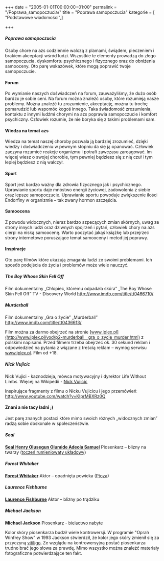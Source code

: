 +++
date = "2005-01-01T00:00:00+01:00"
permalink = "/Poprawa_samopoczucia/"
title = "Poprawa samopoczucia"
kategorie = [ "Podstawowe wiadomości",]

+++

##### Poprawa samopoczucia

Osoby chore na azs codziennie walczą z plamami, świądem, pieczeniem i brakiem akceptacji wśród ludzi. Wszystkie te elementy prowadzą do złego samopoczucia, dyskomfortu psychicznego i fizycznego oraz do obniżenia samooceny. Oto parę wskazówek, które mogą poprawić twoje samopoczucie.

#### Forum

Po wymianie naszych doświadczeń na forum, zauważyliśmy, że dużo osób bardzo je sobie ceni. Na forum można znaleźć osoby, które rozumieją nasze problemy. Można znaleźć tu zrozumienie, akceptację, można tu trochę pomarudzić lub wspomóc kogoś innego. Taka świadomość zrozumienia, kontaktu z innymi ludźmi chorymi na azs poprawia samopoczucie i komfort psychiczny. Człowiek rozumie, że nie boryka się z takimi problemami sam.

#### Wiedza na temat azs

Wiedza na temat naszej choroby pozwala ją bardziej zrozumieć, dzięki wiedzy i doświadczeniu w pewnym stopniu da się ją opanować. Człowiek zaczyna rozumieć reakcje organizmu i potrafi zawczasu zareagować. Im więcej wiesz o swojej chorobie, tym pewniej będziesz się z nią czuł i tym lepiej będziesz z nią walczył.

#### Sport

Sport jest bardzo ważny dla zdrowia fizycznego jak i psychicznego. Uprawianie sportu daje mnóstwo energii życiowej, zadowolenia z siebie oraz lepsze samopoczucie. Uprawianie sportu powoduje zwiększenie ilości Endorfiny w organizmie – tak zwany hormon szczęścia.

#### Samoocena

Z powodu widocznych, nieraz bardzo szpecących zmian skórnych, uwag ze strony innych ludzi oraz dziwnych spojrzeń i pytań, człowiek chory na azs cierpi na niską samoocenę. Warto poczytać jakąś książkę lub przejrzeć strony internetowe poruszające temat samooceny i metod jej poprawy.

#### Inspiracje

Oto parę filmów które ukazują zmagania ludzi ze swoimi problemami. Ich sposób podejścia do życia i problemów może wiele nauczyć.

##### The Boy Whose Skin Fell Off

Film dokumentalny
„Chłopiec, któremu odpadała skóra”
„The Boy Whose Skin Fell Off”
TV - Discovery World
<http://www.imdb.com/title/tt0466710/>

##### Murderball

Film dokumentalny
„Gra o życie”
„Murderball”
<http://www.imdb.com/title/tt0436613/>

Film można za darmo obejrzeć na stronie [www.iplex.pl](http://www.iplex.pl/vod/p2-murderball__gra_o_zycie_murder.html) z polskimi napisami.
Przed filmem trzeba obejrzeć ok. 30 sekund reklam i odpowiedzieć na pytania z wiązane z treścią reklam – wymóg serwisu www.iplex.pl.
Film od +18.

##### Nick Vujicic

Nick Vujici - kaznodzieja, mówca motywacyjny i dyrektor Life Without Limbs. Więcej na Wikipedii - [Nick Vujicic](/atopedia/wikipedia:en:Nick_Vujicic "wikilink")

Inspirujące fragmenty z filmu o Nicku Vujicicu i jego przemówień: <http://www.youtube.com/watch?v=KIprMBXRz0Q>

#### Znani a nie tacy ładni ;)

Jest parę znanych postaci które mimo swoich różnych „widocznych zmian” radzą sobie doskonale w społeczeństwie.

##### Seal

**[Seal Henry Olusegun Olumide Adeola Samuel](http://pl.wikipedia.org/wiki/Seal_%28piosenkarz%29)**
Piosenkarz – blizny na twarzy ([toczeń rumieniowaty układowy](http://pl.wikipedia.org/wiki/Tocze%C5%84_rumieniowaty_uk%C5%82adowy))

##### Forest Whitaker

**[Forest Whitaker](http://pl.wikipedia.org/wiki/Forest_Whitaker)**
Aktor – opadnięta powieka ([Ptoza](http://pl.wikipedia.org/wiki/Ptoza))

##### Laurence Fishburne

**[Laurence Fishburne](http://pl.wikipedia.org/wiki/Laurence_Fishburne)**
Aktor – blizny po trądziku

##### Michael Jackson

**[Michael Jackson](http://pl.wikipedia.org/wiki/Michael_Jackson)**
Piosenkarz - [bielactwo nabyte](http://pl.wikipedia.org/wiki/Bielactwo_nabyte)

Kolor skóry piosenkarza budził wiele kontrowersji. W programie "Oprah Winfrey Show" w 1993 Jackson stwierdził, że kolor jego skóry zmienił się za przyczyną [vitiligo](http://pl.wikipedia.org/wiki/Bielactwo_nabyte). Ze wzglądu na kontrowersyjną postać piosenkarza trudno brać jego słowa za prawdę. Mimo wszystko można znaleźć materiały fotograficzne potwierdzające ten fakt.
